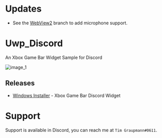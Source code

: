 # Updates

* See the [WebView2](https://github.com/tgraupmann/Uwp_Discord/tree/WebView2) branch to add microphone support.

# Uwp_Discord
An Xbox Game Bar Widget Sample for Discord

![image_1](images/image_1.png)

## Releases

* [Windows Installer](https://github.com/tgraupmann/Uwp_Discord/releases/tag/1.0.0) - Xbox Game Bar Discord Widget

# Support

Support is available in Discord, you can reach me at `Tim Graupmann#0611`.
